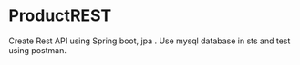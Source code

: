 # ProductREST
Create Rest API using Spring boot, jpa . Use mysql database in sts and test using postman.
